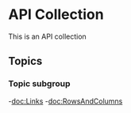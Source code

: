 # API Collection

This is an API collection

## Topics

### Topic subgroup

-<doc:Links>
-<doc:RowsAndColumns>

<!-- Copyright (c) 2025 Apple Inc and the Swift Project authors. All Rights Reserved. -->
